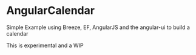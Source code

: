 AngularCalendar
===============

Simple Example using Breeze, EF, AngularJS and the angular-ui to build a calendar

This is experimental and a WIP
